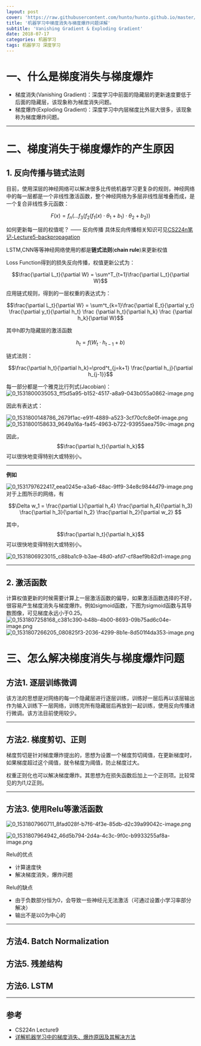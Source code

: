 ```yaml
---
layout: post
cover: 'https://raw.githubusercontent.com/hunto/hunto.github.io/master/assets/img/DL/1531806923946-c88ba1c9-b3ae-48d0-afd7-cf8aef9b82d1-image.png'
title: '机器学习中梯度消失与梯度爆炸问题详解'
subtitle: 'Vanishing Gradient & Exploding Gradient'
date: 2018-07-17
categories: 机器学习
tags: 机器学习 深度学习
---
```


# 一、什么是梯度消失与梯度爆炸
* 梯度消失(Vanishing Gradient)：深度学习中前面的隐藏层的更新速度要低于后面的隐藏层，该现象称为梯度消失问题。
* 梯度爆炸(Exploding Gradient)：深度学习中内层梯度比外层大很多，该现象称为梯度爆炸问题。

---

# 二、梯度消失于梯度爆炸的产生原因
## 1. 反向传播与链式法则
目前，使用深层的神经网络可以解决很多比传统机器学习更复杂的规则，神经网络中的每一层都是一个非线性激活函数，整个神经网络为多层非线性层堆叠而成，是一个复合非线性多元函数：

$$F(x)=f_n(...f_3(f_2(f_1(x)\cdot \theta_1 + b_1)\cdot \theta_2 + b_2))$$

如何更新每一层的权值呢？ —— 反向传播
具体反向传播相关知识可见[CS224n笔记-Lecture5-backpropagation](https://hunto.github.io/cs224n/2018/07/07/CS224n%E7%AC%94%E8%AE%B0-lecture5.html)

LSTM,CNN等等神经网络使用的都是**链式法则**(**chain rule**)来更新权值

Loss Function得到的损失反向传播，权值更新公式为：

$$\frac{\partial L_t}{\partial W} = \sum^T_{t=1}\frac{\partial L_t}{\partial W}$$

应用链式规则，得到的一层权重的表达式为：

$$\frac{\partial L_t}{\partial W} = \sum^t_{k=1}\frac{\partial E_t}{\partial y_t} \frac{\partial y_t}{\partial h_t} \frac {\partial h_t}{\partial h_k} \frac {\partial h_k}{\partial W}$$

其中h即为隐藏层的激活函数

$$h_t = f(W_t\cdot h_{t-1} + b)$$

链式法则：

$$\frac{\partial h_t}{\partial h_k}=\prod^t_{j=k+1} \frac{\partial h_j}{\partial h_{j-1}}$$

每一部分都是一个雅克比行列式(Jacobian)：
![0_1531800035053_ff5d5a95-b152-4517-a8a9-043b055a0862-image.png](https://raw.githubusercontent.com/hunto/hunto.github.io/master/assets/img/DL/1531800035416-ff5d5a95-b152-4517-a8a9-043b055a0862-image.png) 


因此有表达式：

![0_1531800148786_2679f1ac-e91f-4889-a523-3cf70cfc8e0f-image.png](https://raw.githubusercontent.com/hunto/hunto.github.io/master/assets/img/DL/1531800149062-2679f1ac-e91f-4889-a523-3cf70cfc8e0f-image.png) 
![0_1531800158633_9649a16a-fa45-4963-b722-93955aea759c-image.png](https://raw.githubusercontent.com/hunto/hunto.github.io/master/assets/img/DL/1531800158825-9649a16a-fa45-4963-b722-93955aea759c-image.png) 

因此，$$\frac{\partial h_t}{\partial h_k}$$ 可以很快地变得特别大或特别小。

---

**例如**

![0_1531797622417_eea0245e-a3a6-48ac-9ff9-34e8c9844d79-image.png](https://raw.githubusercontent.com/hunto/hunto.github.io/master/assets/img/DL/1531797623525-eea0245e-a3a6-48ac-9ff9-34e8c9844d79-image.png) 
对于上图所示的网络，有

$$\Delta w_1 = \frac{\partial L}{\partial h_4} \frac{\partial h_4}{\partial h_3} \frac{\partial h_3}{\partial h_2} \frac{\partial h_2}{\partial w_2} $$

其中，$$\frac{\partial h_t}{\partial h_k}$$ 可以很快地变得特别大或特别小。

![0_1531806923015_c88ba1c9-b3ae-48d0-afd7-cf8aef9b82d1-image.png](https://raw.githubusercontent.com/hunto/hunto.github.io/master/assets/img/DL/1531806923946-c88ba1c9-b3ae-48d0-afd7-cf8aef9b82d1-image.png) 

---

## 2. 激活函数
计算权值更新的时候需要计算上一层激活函数的偏导，如果激活函数选择的不好，很容易产生梯度消失与梯度爆炸。例如sigmoid函数，下图为sigmoid函数与其导数图像，可见梯度永远小于0.25。
![0_1531807258168_c381c390-b48b-4b00-8693-09b75ad6c04e-image.png](https://raw.githubusercontent.com/hunto/hunto.github.io/master/assets/img/DL/1531807260094-c381c390-b48b-4b00-8693-09b75ad6c04e-image.png) 
![0_1531807266205_080825f3-2036-4299-8b1e-8d501f4da353-image.png](https://raw.githubusercontent.com/hunto/hunto.github.io/master/assets/img/DL/1531807266858-080825f3-2036-4299-8b1e-8d501f4da353-image.png) 

# 三、怎么解决梯度消失与梯度爆炸问题
## 方法1. 逐层训练微调
该方法的思想是对网络的每一个隐藏层进行逐层训练，训练好一层后再以该层输出作为输入训练下一层网络，训练完所有隐藏层后再放到一起训练，使用反向传播进行微调。该方法目前使用较少。

---

## 方法2. 梯度剪切、正则
梯度剪切是针对梯度爆炸提出的，思想为设置一个梯度剪切阈值，在更新梯度时，如果梯度超过这个阈值，就令梯度为阈值，防止梯度过大。

权重正则化也可以解决梯度爆炸。其思想为在损失函数后加上一个正则项。比较常见的为l1,l2正则。

---

## 方法3. 使用Relu等激活函数 

![0_1531807960711_8fad028f-b7f6-4f3e-85db-d2c39a99042c-image.png](https://raw.githubusercontent.com/hunto/hunto.github.io/master/assets/img/DL/1531807962044-8fad028f-b7f6-4f3e-85db-d2c39a99042c-image.png) 

![0_1531807964942_46d5b794-2d4a-4c3c-9f0c-b9933255af8a-image.png](https://raw.githubusercontent.com/hunto/hunto.github.io/master/assets/img/DL/1531807965216-46d5b794-2d4a-4c3c-9f0c-b9933255af8a-image-resized.png) 

Relu的优点
* 计算速度快
* 解决梯度消失，爆炸问题

Relu的缺点
* 由于负数部分恒为0，会导致一些神经元无法激活（可通过设置小学习率部分解决）
* 输出不是以0为中心的

---

## 方法4. Batch Normalization


## 方法5. 残差结构

## 方法6. LSTM
---
## 参考
* CS224n Lecture9
* [详解机器学习中的梯度消失、爆炸原因及其解决方法](https://blog.csdn.net/qq_25737169/article/details/78847691)
